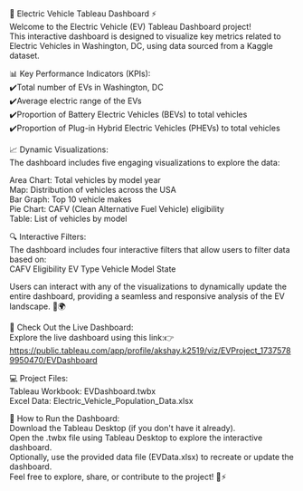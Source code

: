 🚗 Electric Vehicle Tableau Dashboard ⚡ <br>
Welcome to the Electric Vehicle (EV) Tableau Dashboard project! <br> This interactive dashboard is designed to visualize key metrics related to Electric Vehicles in Washington, DC, using data sourced from a Kaggle dataset.<br>

📊 Key Performance Indicators (KPIs):<br>
✔️Total number of EVs in Washington, DC<br>
✔️Average electric range of the EVs<br>
✔️Proportion of Battery Electric Vehicles (BEVs) to total vehicles<br>
✔️Proportion of Plug-in Hybrid Electric Vehicles (PHEVs) to total vehicles<br>

📈 Dynamic Visualizations:<br>
The dashboard includes five engaging visualizations to explore the data:<br>

Area Chart: Total vehicles by model year<br>
Map: Distribution of vehicles across the USA<br>
Bar Graph: Top 10 vehicle makes<br>
Pie Chart: CAFV (Clean Alternative Fuel Vehicle) eligibility<br>
Table: List of vehicles by model<br>

🔍 Interactive Filters:<br>
The dashboard includes four interactive filters that allow users to filter data based on:<br>
CAFV Eligibility
EV Type
Vehicle Model
State

Users can interact with any of the visualizations to dynamically update the entire dashboard, providing a seamless and responsive analysis of the EV landscape. 🚗🌍<br>

🌟 Check Out the Live Dashboard:<br>
Explore the live dashboard using this link:👉 https://public.tableau.com/app/profile/akshay.k2519/viz/EVProject_17375789950470/EVDashboard

💻 Project Files:<br>
Tableau Workbook: EVDashboard.twbx <br>
Excel Data: Electric_Vehicle_Population_Data.xlsx <br>

📝 How to Run the Dashboard: <br>
Download the Tableau Desktop (if you don't have it already). <br>
Open the .twbx file using Tableau Desktop to explore the interactive dashboard.<br>
Optionally, use the provided data file (EVData.xlsx) to recreate or update the dashboard.<br>
Feel free to explore, share, or contribute to the project! 🚗⚡